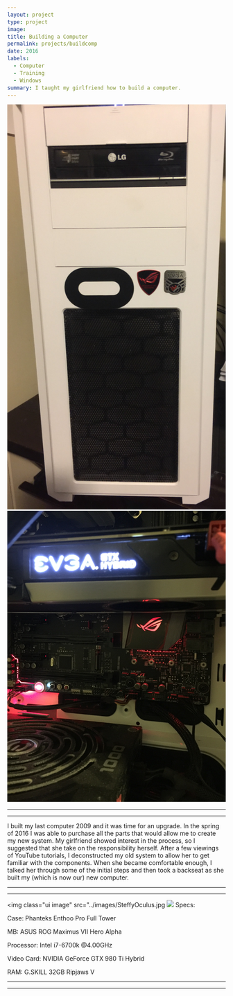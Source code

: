 ```yaml
---
layout: project
type: project
image: 
title: Building a Computer
permalink: projects/buildcomp
date: 2016
labels:
  - Computer
  - Training
  - Windows
summary: I taught my girlfriend how to build a computer.
---
```


<img class="ui image" src="../images/pcc.jpg">
<img class="ui image" src="../images/PC2.JPG">
<hr>
<hr>


I built my last computer 2009 and it was time for an upgrade. In the spring of 2016 I was able to purchase all the parts that would allow me to create my new system. My girlfriend showed interest in the process, so I suggested that she take on the responsibility herself. After a few viewings of YouTube tutorials, I deconstructed my old system to allow her to get familiar with the components. When she became comfortable enough, I talked her through some of the initial steps and then took a backseat as she built my (which is now our) new computer.
<hr>
<hr>

<img class="ui image" src="../images/SteffyOculus.jpg
<img class="ui image" src="../images/PC.JPG">
Specs:

Case: Phanteks Enthoo Pro Full Tower

MB: ASUS ROG Maximus VII Hero Alpha

Processor: Intel i7-6700k @4.00GHz

Video Card: NVIDIA GeForce GTX 980 Ti Hybrid

RAM: G.SKILL 32GB Ripjaws V

<hr>
<hr>
